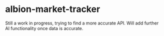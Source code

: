 # albion-market-tracker

Still a work in progress, trying to find a more accurate API. Will add further AI functionality once data is accurate.